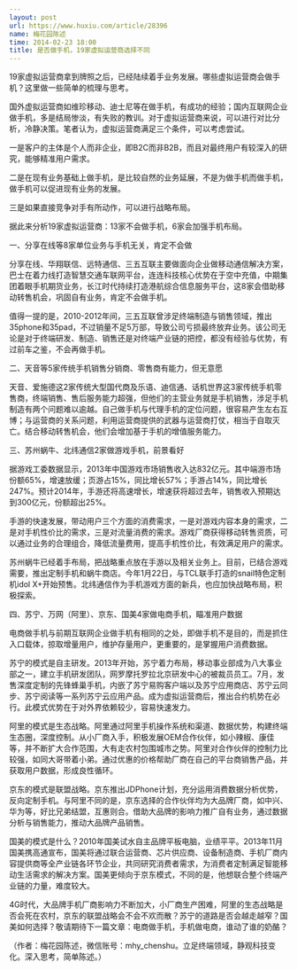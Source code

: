 ```yaml
---
layout: post
url: https://www.huxiu.com/article/28396
name: 梅花园陈述
time: 2014-02-23 18:00
title: 是否做手机，19家虚拟运营商选择不同
---
```

19家虚拟运营商拿到牌照之后，已经陆续着手业务发展。哪些虚拟运营商会做手机？这里做一些简单的梳理与思考。

国外虚拟运营商如维珍移动、迪士尼等在做手机，有成功的经验；国内互联网企业做手机，多是结局惨淡，有失败的教训。对于虚拟运营商来说，可以进行对比分析，冷静决策。笔者认为，虚拟运营商满足三个条件，可以考虑尝试。

一是客户的主体是个人而非企业，即B2C而非B2B，而且对最终用户有较深入的研究，能够精准用户需求。

二是在现有业务基础上做手机，是比较自然的业务延展，不是为做手机而做手机，做手机可以促进现有业务的发展。

三是如果直接竞争对手有所动作，可以进行战略布局。

据此来分析19家虚拟运营商：13家不会做手机，6家会加强手机布局。

一、分享在线等8家单位业务与手机无关，肯定不会做

分享在线、华翔联信、远特通信、三五互联主要做面向企业做移动通信解决方案，巴士在着力线打造智慧交通车联网平台，连连科技核心优势在于空中充值，中期集团着眼手机期货业务，长江时代持续打造港航综合信息服务平台，这8家会借助移动转售机会，巩固自有业务，肯定不会做手机。

值得一提的是，2010-2012年间，三五互联曾涉足终端制造与销售领域，推出35phone和35pad，不过销量不足5万部，导致公司亏损最终放弃业务。该公司无论是对于终端研发、制造、销售还是对终端产业链的把控，都没有经验与优势，有过前车之鉴，不会再做手机。

二、天音等5家传统手机销售分销商、零售商有能力，但无意愿

天音、爱施德这2家传统大型国代商及乐语、迪信通、话机世界这3家传统手机零售商，终端销售、售后服务能力超强，但他们的主营业务就是手机销售，涉足手机制造有两个问题难以逾越。自己做手机与代理手机的定位问题，很容易产生左右互博；与运营商的关系问题，利用运营商提供的武器与运营商打仗，相当于自取灭亡。结合移动转售机会，他们会增加基于手机的增值服务能力。

三、苏州蜗牛、北纬通信2家做游戏手机，前景看好

据游戏工委数据显示，2013年中国游戏市场销售收入达832亿元。其中端游市场份额65%，增速放缓；页游占15%，同比增长57%；手游占14%，同比增长247%。预计2014年，手游还将高速增长，增速获将超过去年，销售收入预期达到300亿元，份额超出25%。

手游的快速发展，带动用户三个方面的消费需求，一是对游戏内容本身的需求，二是对手机性价比的需求，三是对流量消费的需求。游戏厂商获得移动转售资质，可以通过业务的合理组合，降低流量费用，提高手机性价比，有效满足用户的需求。

苏州蜗牛已经着手布局，把战略重点放在手游以及相关业务上。目前，已结合游戏需要，推出定制手机和蜗牛商店。今年1月22日，与TCL联手打造的snail特色定制机idol X+开始预售。北纬通信作为手机游戏方面的新兵，也应加快战略布局，积极探索。

四、苏宁、万网（阿里）、京东、国美4家做电商手机，瞄准用户数据

电商做手机与前期互联网企业做手机有相同的之处，即做手机不是目的，而是抓住入口载体，掠取增量用户，维护存量用户，更重要的，是掌握用户消费数据。

苏宁的模式是自主研发。2013年开始，苏宁着力布局，移动事业部成为八大事业部之一，建立手机研发团队，网罗摩托罗拉北京研发中心的被裁员员工。7月，发售深度定制的先锋蜂巢手机，内嵌了苏宁易购客户端以及苏宁应用商店、苏宁云同步、苏宁阅读等一系列苏宁云应用产品。成为虚拟运营商后，推出合约机势在必行。此模式优势在于对外界依赖较少，容易快速发力。

阿里的模式是生态战略。阿里通过阿里手机操作系统和渠道、数据优势，构建终端生态圈，深度控制。从小厂商入手，积极发展OEM合作伙伴，如小辣椒、康佳等，并不断扩大合作范围，大有走农村包围城市之势。阿里对合作伙伴的控制力比较强，如同大哥带着小弟。通过优惠的价格帮助厂商在自己的平台商销售产品，并获取用户数据，形成良性循环。

京东的模式是联盟战略。京东推出JDPhone计划，充分运用消费数据分析优势，反向定制手机。与阿里不同的是，京东选择的合作伙伴均为大品牌厂商，如中兴、华为等，好比兄弟结盟，互惠则合。借助大品牌的影响力推广自有业务，通过数据分析与销售能力，推动大品牌产品销售。

国美的模式是什么？2010年国美试水自主品牌平板电脑，业绩平平。2013年11月国美携高通宣布，国美将通过联合运营商、芯片供应商、设备制造商、手机厂商内容提供商等全产业链各环节企业，共同研究消费者需求，为消费者定制满足智能移动生活需求的解决方案。国美更倾向于京东模式，不同的是，他想联合整个终端产业链的力量，难度较大。

4G时代，大品牌手机厂商影响力不断加大，小厂商生产困难，阿里的生态战略是否会死在农村，京东的联盟战略会不会不欢而散？苏宁的道路是否会越走越窄？国美如何选择？敬请期待下一篇文章：电商做手机，手机做电商，谁动了谁的奶酪？

（作者：梅花园陈述，微信账号：mhy_chenshu。立足终端领域，静观科技变化。深入思考，简单陈述。）

